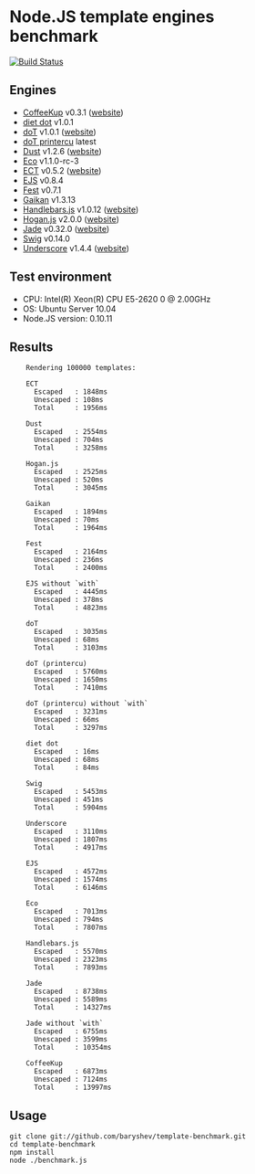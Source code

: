 # Node.JS template engines benchmark
[![Build Status](https://api.travis-ci.org/philippsimon/template-benchmark.png)](https://travis-ci.org/philippsimon/template-benchmark)

## Engines

- [CoffeeKup](https://github.com/mauricemach/coffeekup) v0.3.1 ([website](http://coffeekup.org/))
- [diet dot](https://github.com/jamescostian/diet-dot) v1.0.1
- [doT](https://github.com/olado/doT) v1.0.1 ([website](http://olado.github.com/doT/))
- [doT printercu](https://github.com/printercu/doT) latest
- [Dust](https://github.com/linkedin/dustjs) v1.2.6 ([website](http://linkedin.github.com/dustjs/))
- [Eco](https://github.com/sstephenson/eco) v1.1.0-rc-3
- [ECT](https://github.com/baryshev/ect) v0.5.2 ([website](http://ectjs.com/))
- [EJS](https://github.com/visionmedia/ejs) v0.8.4
- [Fest](https://github.com/mailru/fest) v0.7.1
- [Gaikan](https://github.com/Deathspike/gaikan) v1.3.13
- [Handlebars.js](https://github.com/wycats/handlebars.js/) v1.0.12 ([website](http://handlebarsjs.com/))
- [Hogan.js](https://github.com/twitter/hogan.js) v2.0.0 ([website](http://twitter.github.com/hogan.js/))
- [Jade](https://github.com/visionmedia/jade) v0.32.0 ([website](http://jade-lang.com/))
- [Swig](https://github.com/paularmstrong/swig) v0.14.0
- [Underscore](https://github.com/documentcloud/underscore) v1.4.4 ([website](http://underscorejs.org/))

## Test environment

- CPU: Intel(R) Xeon(R) CPU E5-2620 0 @ 2.00GHz
- OS: Ubuntu Server 10.04
- Node.JS version: 0.10.11

## Results
```
	Rendering 100000 templates:

	ECT
	  Escaped   : 1848ms
	  Unescaped : 108ms
	  Total     : 1956ms

	Dust
	  Escaped   : 2554ms
	  Unescaped : 704ms
	  Total     : 3258ms

	Hogan.js
	  Escaped   : 2525ms
	  Unescaped : 520ms
	  Total     : 3045ms

	Gaikan
	  Escaped   : 1894ms
	  Unescaped : 70ms
	  Total     : 1964ms

	Fest
	  Escaped   : 2164ms
	  Unescaped : 236ms
	  Total     : 2400ms

	EJS without `with`
	  Escaped   : 4445ms
	  Unescaped : 378ms
	  Total     : 4823ms

	doT
	  Escaped   : 3035ms
	  Unescaped : 68ms
	  Total     : 3103ms

	doT (printercu)
	  Escaped   : 5760ms
	  Unescaped : 1650ms
	  Total     : 7410ms

	doT (printercu) without `with`
	  Escaped   : 3231ms
	  Unescaped : 66ms
	  Total     : 3297ms

	diet dot
	  Escaped   : 16ms
	  Unescaped : 68ms
	  Total     : 84ms

	Swig
	  Escaped   : 5453ms
	  Unescaped : 451ms
	  Total     : 5904ms

	Underscore
	  Escaped   : 3110ms
	  Unescaped : 1807ms
	  Total     : 4917ms

	EJS
	  Escaped   : 4572ms
	  Unescaped : 1574ms
	  Total     : 6146ms

	Eco
	  Escaped   : 7013ms
	  Unescaped : 794ms
	  Total     : 7807ms

	Handlebars.js
	  Escaped   : 5570ms
	  Unescaped : 2323ms
	  Total     : 7893ms

	Jade
	  Escaped   : 8738ms
	  Unescaped : 5589ms
	  Total     : 14327ms

	Jade without `with`
	  Escaped   : 6755ms
	  Unescaped : 3599ms
	  Total     : 10354ms

	CoffeeKup
	  Escaped   : 6873ms
	  Unescaped : 7124ms
	  Total     : 13997ms
```

## Usage

	git clone git://github.com/baryshev/template-benchmark.git
	cd template-benchmark
	npm install
	node ./benchmark.js
